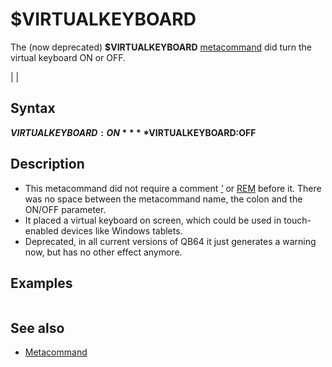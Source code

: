 # $VIRTUALKEYBOARD

The (now deprecated) **$VIRTUALKEYBOARD** [metacommand](metacommand.md) did turn the virtual keyboard ON or OFF.

  

|  |

## Syntax

**$VIRTUALKEYBOARD:ON**
**$VIRTUALKEYBOARD:OFF**
  

## Description

* This metacommand did not require a comment *[']('.md)* or [REM](REM.md) before it. There was no space between the metacommand name, the colon and the ON/OFF parameter.
* It placed a virtual keyboard on screen, which could be used in touch-enabled devices like Windows tablets.
* Deprecated, in all current versions of QB64 it just generates a warning now, but has no other effect anymore.

  

## Examples

``` $VIRTUALKEYBOARD:ON  [DO](DO.md): [LOOP](LOOP.md) [UNTIL](UNTIL.md) [INKEY$](INKEY$.md) = [CHR$](CHR$.md)(27)  
```

  

## See also

* [Metacommand](Metacommand.md)

  
